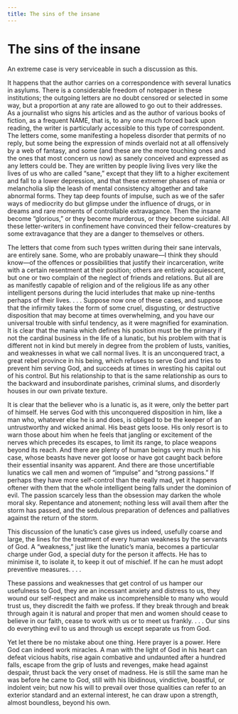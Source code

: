```yaml
---
title: The sins of the insane
---
```

# The sins of the insane

An extreme case is very serviceable in such a discussion as this.

It happens that the author carries on a correspondence with several
lunatics in asylums. There is a considerable freedom of notepaper in
these institutions; the outgoing letters are no doubt censored or
selected in some way, but a proportion at any rate are allowed to go out
to their addresses. As a journalist who signs his articles and as the
author of various books of fiction, as a frequent NAME, that is, to any
one much forced back upon reading, the writer is particularly accessible
to this type of correspondent. The letters come, some manifesting a
hopeless disorder that permits of no reply, but some being the
expression of minds overlaid not at all offensively by a web of fantasy,
and some (and these are the more touching ones and the ones that most
concern us now) as sanely conceived and expressed as any letters could
be. They are written by people living lives very like the lives of us
who are called “sane,” except that they lift to a higher excitement and
fall to a lower depression, and that these extremer phases of mania or
melancholia slip the leash of mental consistency altogether and take
abnormal forms. They tap deep founts of impulse, such as we of the safer
ways of mediocrity do but glimpse under the influence of drugs, or in
dreams and rare moments of controllable extravagance. Then the insane
become “glorious,” or they become murderous, or they become suicidal.
All these letter-writers in confinement have convinced their
fellow-creatures by some extravagance that they are a danger to
themselves or others.

The letters that come from such types written during their sane
intervals, are entirely sane. Some, who are probably unaware—I think
they should know—of the offences or possibilities that justify their
incarceration, write with a certain resentment at their position; others
are entirely acquiescent, but one or two complain of the neglect of
friends and relations. But all are as manifestly capable of religion and
of the religious life as any other intelligent persons during the lucid
interludes that make up nine-tenths perhaps of their lives. . . .
Suppose now one of these cases, and suppose that the infirmity takes the
form of some cruel, disgusting, or destructive disposition that may
become at times overwhelming, and you have our universal trouble with
sinful tendency, as it were magnified for examination. It is clear that
the mania which defines his position must be the primary if not the
cardinal business in the life of a lunatic, but his problem with that is
different not in kind but merely in degree from the problem of lusts,
vanities, and weaknesses in what we call normal lives. It is an
unconquered tract, a great rebel province in his being, which refuses to
serve God and tries to prevent him serving God, and succeeds at times in
wresting his capital out of his control. But his relationship to that is
the same relationship as ours to the backward and insubordinate
parishes, criminal slums, and disorderly houses in our own private
texture.

It is clear that the believer who is a lunatic is, as it were, only the
better part of himself. He serves God with this unconquered disposition
in him, like a man who, whatever else he is and does, is obliged to be
the keeper of an untrustworthy and wicked animal. His beast gets loose.
His only resort is to warn those about him when he feels that jangling
or excitement of the nerves which precedes its escapes, to limit its
range, to place weapons beyond its reach. And there are plenty of human
beings very much in his case, whose beasts have never got loose or have
got caught back before their essential insanity was apparent. And there
are those uncertifiable lunatics we call men and women of “impulse” and
“strong passions.” If perhaps they have more self-control than the
really mad, yet it happens oftener with them that the whole intelligent
being falls under the dominion of evil. The passion scarcely less than
the obsession may darken the whole moral sky. Repentance and atonement;
nothing less will avail them after the storm has passed, and the
sedulous preparation of defences and palliatives against the return of
the storm.

This discussion of the lunatic’s case gives us indeed, usefully coarse
and large, the lines for the treatment of every human weakness by the
servants of God. A “weakness,” just like the lunatic’s mania, becomes a
particular charge under God, a special duty for the person it affects.
He has to minimise it, to isolate it, to keep it out of mischief. If he
can he must adopt preventive measures. . . .

These passions and weaknesses that get control of us hamper our
usefulness to God, they are an incessant anxiety and distress to us,
they wound our self-respect and make us incomprehensible to many who
would trust us, they discredit the faith we profess. If they break
through and break through again it is natural and proper that men and
women should cease to believe in our faith, cease to work with us or to
meet us frankly. . . . Our sins do everything evil to us and through us
except separate us from God.

Yet let there be no mistake about one thing. Here prayer is a power.
Here God can indeed work miracles. A man with the light of God in his
heart can defeat vicious habits, rise again combative and undaunted
after a hundred falls, escape from the grip of lusts and revenges, make
head against despair, thrust back the very onset of madness. He is still
the same man he was before he came to God, still with his libidinous,
vindictive, boastful, or indolent vein; but now his will to prevail over
those qualities can refer to an exterior standard and an external
interest, he can draw upon a strength, almost boundless, beyond his own.
